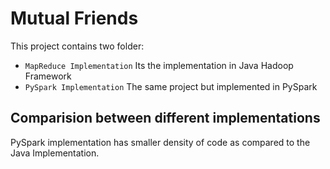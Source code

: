 # Mutual Friends
This project contains two folder:  
* ```MapReduce Implementation``` Its the implementation in Java Hadoop Framework
* ```PySpark Implementation``` The same project but implemented in PySpark

## Comparision between different implementations
PySpark implementation has smaller density of code as compared to the Java Implementation. 
